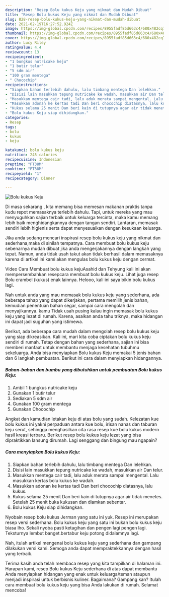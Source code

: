```yaml
---
description: "Resep Bolu kukus Keju yang nikmat dan Mudah Dibuat"
title: "Resep Bolu kukus Keju yang nikmat dan Mudah Dibuat"
slug: 828-resep-bolu-kukus-keju-yang-nikmat-dan-mudah-dibuat
date: 2021-02-19T16:27:52.924Z
image: https://img-global.cpcdn.com/recipes/8955fadf85d663c4/680x482cq70/bolu-kukus-keju-foto-resep-utama.jpg
thumbnail: https://img-global.cpcdn.com/recipes/8955fadf85d663c4/680x482cq70/bolu-kukus-keju-foto-resep-utama.jpg
cover: https://img-global.cpcdn.com/recipes/8955fadf85d663c4/680x482cq70/bolu-kukus-keju-foto-resep-utama.jpg
author: Lucy Riley
ratingvalue: 4.4
reviewcount: 13
recipeingredient:
- "1 bungkus nutricake keju"
- "1 butir telur"
- "5 sdm air"
- "100 gram mentega"
- " Chocochip"
recipeinstructions:
- "Siapkan bahan terlebih dahulu, lalu timbang mentega Dan lelehkan."
- "Disisi lain masukkan tepung nutricake ke wadah, masukkan air Dan telur."
- "Masukkan mentega cair tadi, lalu aduk merata sampai mengental. Lalu masukkan kertas bolu kukus ke wadah."
- "Masukkan adonan ke kertas tadi Dan beri chocochip diatasnya, lalu kukus."
- "Kukus selama 25 menit Dan beri kain di tutupnya agar air tidak menetes. Setelah 25 menit buka kukusan dan diamkan sebentar."
- "Bolu kukus Keju siap dihidangkan."
categories:
- Resep
tags:
- bolu
- kukus
- keju

katakunci: bolu kukus keju 
nutrition: 245 calories
recipecuisine: Indonesian
preptime: "PT38M"
cooktime: "PT38M"
recipeyield: "1"
recipecategory: Dinner

---
```



![Bolu kukus Keju](https://img-global.cpcdn.com/recipes/8955fadf85d663c4/680x482cq70/bolu-kukus-keju-foto-resep-utama.jpg)

Di masa  sekarang , kita memang bisa memesan makanan praktis tanpa kudu repot memasaknya terlebih dahulu. Tapi, untuk mereka yang mau menyuguhkan sajian terbaik untuk keluarga tercinta, maka kamu memang lebih baik menghidangkannya dengan tangan sendiri. Lantaran, memasak sendiri lebih higienis serta dapat menyesuaikan dengan kesukaan keluarga.

Jika anda sedang mencari inspirasi resep bolu kukus keju yang nikmat dan sederhana,maka di sinilah tempatnya. Cara membuat bolu kukus keju  sebenarnya mudah dibuat jika anda mengerjakannya dengan langkah yang tepat. Namun, anda tidak usah takut akan tidak berhasil dalam memasaknya 
karena di artikel ini kami akan mengulas bolu kukus keju dengan cermat.  

Video Cara Membuat bolu kukus kejuAsahid dan Tehyung kali ini akan mempersembahkan resepcara membuat bolu kukus keju. Lihat juga resep Bolu crambel (kukus) enak lainnya. Helooo, kali ini saya bikin bolu kukus lagi.

Nah untuk anda yang mau memasak bolu kukus keju yang sederhana, ada beberapa tahap yang dapat dikerjakan, pertama memilih jenis bahan, kemudian penentuan bahan segar, sampai cara mengolah dan menyajikannya. kamu Tidak usah pusing kalau ingin memasak bolu kukus keju yang lezat di rumah. Karena, asalkan anda  tahu triknya, maka hidangan ini dapat jadi suguhan yang istimewa.

Berikut, ada beberapa cara mudah dalam mengolah resep bolu kukus keju yang siap dikreasikan. Kali ini, mari kita coba ciptakan bolu kukus keju sendiri di rumah. Tetap dengan bahan yang sederhana, sajian ini bisa memberi manfaat untuk membantu menjaga kesehatan tubuhmu sekeluarga. Anda bisa menyiapkan Bolu kukus Keju memakai 5 jenis bahan dan 6 langkah pembuatan. Berikut ini cara dalam menyiapkan hidangannya.

<!--inarticleads1-->

##### Bahan-bahan dan bumbu yang dibutuhkan untuk pembuatan Bolu kukus Keju:

1. Ambil 1 bungkus nutricake keju
1. Gunakan 1 butir telur
1. Sediakan 5 sdm air
1. Gunakan 100 gram mentega
1. Gunakan  Chocochip


Angkat dan kamudian letakan keju di atas bolu yang sudah. Kelezatan kue bolu kukus ini yakni perpaduan antara kue bolu, irisan nanas dan taburan keju serut, sehingga menghasilkan cita rasa resep kue bolu kukus modern hasil kreasi terbaru. Berikut resep bolu kukus keju lezat yang bisa dipraktikkan lansung dirumah. Lagi senggang dan bingung mau ngapain? 

<!--inarticleads2-->

##### Cara menyiapkan Bolu kukus Keju:

1. Siapkan bahan terlebih dahulu, lalu timbang mentega Dan lelehkan.
1. Disisi lain masukkan tepung nutricake ke wadah, masukkan air Dan telur.
1. Masukkan mentega cair tadi, lalu aduk merata sampai mengental. Lalu masukkan kertas bolu kukus ke wadah.
1. Masukkan adonan ke kertas tadi Dan beri chocochip diatasnya, lalu kukus.
1. Kukus selama 25 menit Dan beri kain di tutupnya agar air tidak menetes. Setelah 25 menit buka kukusan dan diamkan sebentar.
1. Bolu kukus Keju siap dihidangkan.


Nyobain resep bolu kukus Jerman yang satu ini yuk. Resep ini merupakan resep versi sederhana. Bolu kukus keju yang satu ini bukan bolu kukus keju biasa lho. Sekali nyoba pasti ketagihan dan pengen lagi pengen lagi. Teksturnya lembut banget.bertabur keju potong didalamnya lagi. 

Nah, itulah artikel mengenai  bolu kukus keju  yang sederhana dan gampang dilakukan versi kami. Semoga anda dapat mempraktekkannya dengan hasil yang terbaik. 

Terima kasih anda telah membaca resep yang kita tampilkan di halaman ini. Harapan kami, resep  Bolu kukus Keju sederhana di atas dapat membantu Anda menyiapkan hidangan yang enak untuk keluarga/teman ataupun menjadi inspirasi untuk berbisnis kuliner. Bagaimana? Gampang kan? Itulah cara membuat bolu kukus keju yang bisa Anda lakukan di rumah. Selamat mencoba!

